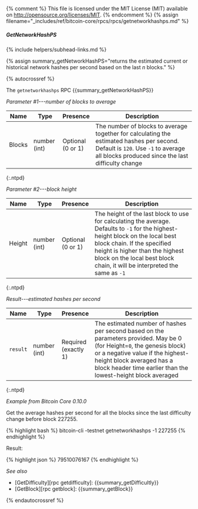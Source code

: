 {% comment %}
This file is licensed under the MIT License (MIT) available on
http://opensource.org/licenses/MIT.
{% endcomment %}
{% assign filename="_includes/ref/bitcoin-core/rpcs/rpcs/getnetworkhashps.md" %}

##### GetNetworkHashPS
{% include helpers/subhead-links.md %}

{% assign summary_getNetworkHashPS="returns the estimated current or historical network hashes per second based on the last *n* blocks." %}

{% autocrossref %}

The `getnetworkhashps` RPC {{summary_getNetworkHashPS}}

*Parameter #1---number of blocks to average*

| Name               | Type            | Presence                    | Description
|--------------------|-----------------|-----------------------------|----------------
| Blocks             | number (int)    | Optional<br>(0 or 1)        | The number of blocks to average together for calculating the estimated hashes per second.  Default is `120`.  Use `-1` to average all blocks produced since the last difficulty change
{:.ntpd}

*Parameter #2---block height*

| Name               | Type            | Presence                    | Description
|--------------------|-----------------|-----------------------------|----------------
| Height             | number (int)    | Optional<br>(0 or 1)        | The height of the last block to use for calculating the average.  Defaults to `-1` for the highest-height block on the local best block chain.  If the specified height is higher than the highest block on the local best block chain, it will be interpreted the same as `-1`
{:.ntpd}

*Result---estimated hashes per second*

| Name               | Type            | Presence                    | Description
|--------------------|-----------------|-----------------------------|----------------
| `result`           | number (int)    | Required<br>(exactly 1)     | The estimated number of hashes per second based on the parameters provided.  May be 0 (for Height=`0`, the genesis block) or a negative value if the highest-height block averaged has a block header time earlier than the lowest-height block averaged
{:.ntpd}

*Example from Bitcoin Core 0.10.0*

Get the average hashes per second for all the blocks since the last
difficulty change before block 227255.

{% highlight bash %}
bitcoin-cli -testnet getnetworkhashps -1 227255
{% endhighlight %}

Result:

{% highlight json %}
79510076167
{% endhighlight %}

*See also*

* [GetDifficulty][rpc getdifficulty]: {{summary_getDifficultly}}
* [GetBlock][rpc getblock]: {{summary_getBlock}}

{% endautocrossref %}

